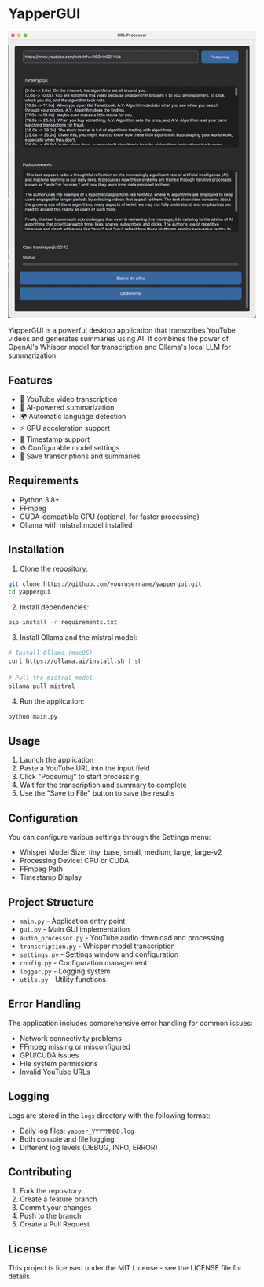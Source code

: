 # YapperGUI

![YapperGUI Preview](PREVIEW.png)

YapperGUI is a powerful desktop application that transcribes YouTube videos and generates summaries using AI. It combines the power of OpenAI's Whisper model for transcription and Ollama's local LLM for summarization.

## Features

- 🎥 YouTube video transcription
- 🤖 AI-powered summarization
- 🌍 Automatic language detection
- ⚡ GPU acceleration support
- 🎯 Timestamp support
- ⚙️ Configurable model settings
- 📝 Save transcriptions and summaries

## Requirements

- Python 3.8+
- FFmpeg
- CUDA-compatible GPU (optional, for faster processing)
- Ollama with mistral model installed

## Installation

1. Clone the repository:

```bash
git clone https://github.com/yourusername/yappergui.git
cd yappergui
```

2. Install dependencies:

```bash
pip install -r requirements.txt
```

3. Install Ollama and the mistral model:

```bash
# Install Ollama (macOS)
curl https://ollama.ai/install.sh | sh

# Pull the mistral model
ollama pull mistral
```

4. Run the application:

```bash
python main.py
```

## Usage

1. Launch the application
2. Paste a YouTube URL into the input field
3. Click "Podsumuj" to start processing
4. Wait for the transcription and summary to complete
5. Use the "Save to File" button to save the results

## Configuration

You can configure various settings through the Settings menu:

- Whisper Model Size: tiny, base, small, medium, large, large-v2
- Processing Device: CPU or CUDA
- FFmpeg Path
- Timestamp Display

## Project Structure

- `main.py` - Application entry point
- `gui.py` - Main GUI implementation
- `audio_processor.py` - YouTube audio download and processing
- `transcription.py` - Whisper model transcription
- `settings.py` - Settings window and configuration
- `config.py` - Configuration management
- `logger.py` - Logging system
- `utils.py` - Utility functions

## Error Handling

The application includes comprehensive error handling for common issues:

- Network connectivity problems
- FFmpeg missing or misconfigured
- GPU/CUDA issues
- File system permissions
- Invalid YouTube URLs

## Logging

Logs are stored in the `logs` directory with the following format:

- Daily log files: `yapper_YYYYMMDD.log`
- Both console and file logging
- Different log levels (DEBUG, INFO, ERROR)

## Contributing

1. Fork the repository
2. Create a feature branch
3. Commit your changes
4. Push to the branch
5. Create a Pull Request

## License

This project is licensed under the MIT License - see the LICENSE file for details.

